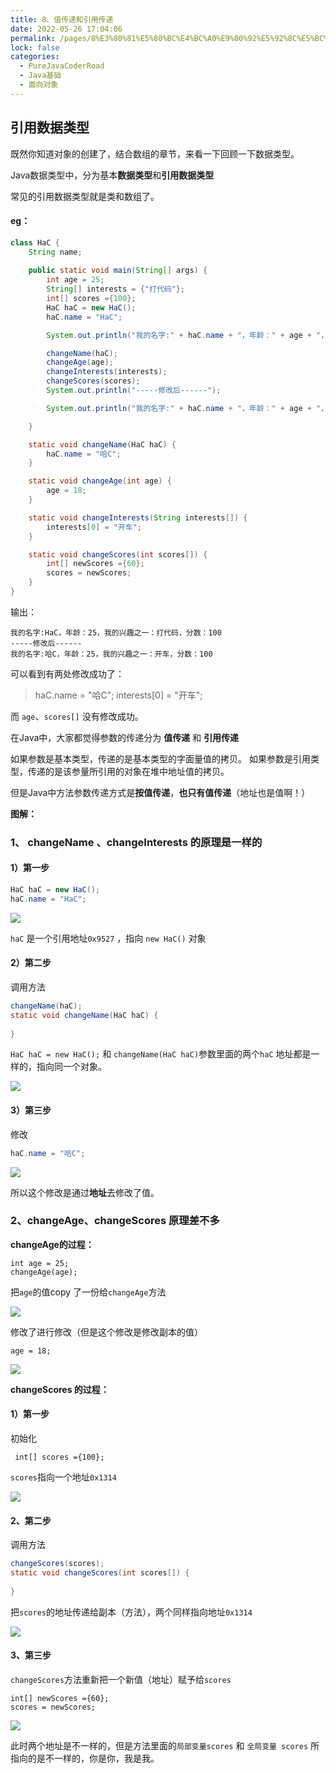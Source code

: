 ```yaml
---
title: 8、值传递和引用传递
date: 2022-05-26 17:04:06
permalink: /pages/8%E3%80%81%E5%80%BC%E4%BC%A0%E9%80%92%E5%92%8C%E5%BC%95%E7%94%A8%E4%BC%A0%E9%80%92
lock: false
categories: 
  - PureJavaCoderRoad
  - Java基础
  - 面向对象
---
```

## 引用数据类型

既然你知道对象的创建了，结合数组的章节，来看一下回顾一下数据类型。

Java数据类型中，分为基本**数据类型**和**引用数据类型**

常见的引用数据类型就是类和数组了。

#### eg：

```java
class HaC {
    String name;
    
    public static void main(String[] args) {
        int age = 25;
        String[] interests = {"打代码"};
        int[] scores ={100};
        HaC haC = new HaC();
        haC.name = "HaC";

        System.out.println("我的名字:" + haC.name + "，年龄：" + age + "，我的兴趣之一：" + interests[0] + "，分数：" + scores[0]);

        changeName(haC);
        changeAge(age);
        changeInterests(interests);
        changeScores(scores);
        System.out.println("-----修改后------");

        System.out.println("我的名字:" + haC.name + "，年龄：" + age + "，我的兴趣之一：" + interests[0] + "，分数：" + scores[0]);

    }

    static void changeName(HaC haC) {
        haC.name = "哈C";
    }

    static void changeAge(int age) {
        age = 18;
    }

    static void changeInterests(String interests[]) {
        interests[0] = "开车";
    }

    static void changeScores(int scores[]) {
        int[] newScores ={60};
        scores = newScores;
    }
}
```

输出：

```
我的名字:HaC，年龄：25，我的兴趣之一：打代码，分数：100
-----修改后------
我的名字:哈C，年龄：25，我的兴趣之一：开车，分数：100
```



可以看到有两处修改成功了：

> haC.name = "哈C";
> interests[0] = "开车";

而 `age`、`scores[]` 没有修改成功。



在Java中，大家都觉得参数的传递分为 **值传递** 和 **引用传递**

如果参数是基本类型，传递的是基本类型的字面量值的拷贝。
如果参数是引用类型，传递的是该参量所引用的对象在堆中地址值的拷贝。

但是Java中方法参数传递方式是**按值传递**，**也只有值传递**（地址也是值啊！）

**图解：**

### 1、 changeName 、changeInterests 的原理是一样的

#### 1）第一步

```java
HaC haC = new HaC();
haC.name = "HaC";
```

 ![](https://blog-1253198264.cos.ap-guangzhou.myqcloud.com/image-20210114113640393.png)

`haC`  是一个引用地址`0x9527` ，指向 `new HaC()` 对象

#### 2）第二步

调用方法

```java
changeName(haC);
static void changeName(HaC haC) {
       
}
```

`HaC haC = new HaC();` 和 `changeName(HaC haC)`参数里面的两个`haC`  地址都是一样的，指向同一个对象。

 ![](https://blog-1253198264.cos.ap-guangzhou.myqcloud.com/image-20210114113625708.png)

#### 3）第三步

修改

```java
haC.name = "哈C";
```

 ![](https://blog-1253198264.cos.ap-guangzhou.myqcloud.com/%E5%80%BC%E4%BC%A0%E9%80%923-1610595342731.png)



所以这个修改是通过**地址**去修改了值。



### 2、changeAge、changeScores 原理差不多

**changeAge的过程：**

```
int age = 25;
changeAge(age);
```

把`age`的值copy 了一份给`changeAge`方法



 ![](https://blog-1253198264.cos.ap-guangzhou.myqcloud.com/image-20210115123544141.png)

修改了进行修改（但是这个修改是修改副本的值）

```
age = 18;
```

 ![](https://blog-1253198264.cos.ap-guangzhou.myqcloud.com/image-2021011512304995811.png)

**changeScores 的过程：**

#### 1）第一步

初始化

```
 int[] scores ={100};
```

`scores`指向一个地址`0x1314`

![](https://blog-1253198264.cos.ap-guangzhou.myqcloud.com/image-20210114122616364.png)

#### 2、第二步

调用方法

```java
changeScores(scores);
static void changeScores(int scores[]) {
	
}
```

把`scores`的地址传递给副本（方法），两个同样指向地址`0x1314`

![](https://blog-1253198264.cos.ap-guangzhou.myqcloud.com/image-20210114122802858.png)

#### 3、第三步

`changeScores`方法重新把一个新值（地址）赋予给`scores`

```
int[] newScores ={60};
scores = newScores;
```

![](https://blog-1253198264.cos.ap-guangzhou.myqcloud.com/image-20210114122956644.png)



此时两个地址是不一样的，但是方法里面的`局部变量scores` 和 `全局变量 scores` 所指向的是不一样的，你是你，我是我。